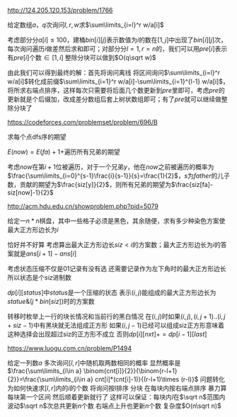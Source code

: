 http://124.205.120.153/problem/1766

给定数组$a$，$q$次询问$l,r,w$求$\sum\limits_{i=l}^r w/a[i]$

考虑部分分$a[i]\leq 100$，建桶$bin[i][j]$表示数值为$i$的数在$[1,j]$中出现了$bin[i][j]$次，每次询问遍历$i$做差然后求和即可；对部分分$l=1,r=n$的，我们可以用$pre[i]$表示有$pre[i]$个数$\in[1,i]$ 整除分块可以做到$O(q\sqrt w)$

由此我们可以得到最终的解：首先将询问离线 将区间询问$\sum\limits_{i=l}^r w/a[i]$转化成前缀$\sum\limits_{i=1}^r w/a[i]-\sum\limits_{i=1}^{l-1} w/a[i]$，将所求右端点排序，这样每次只需要将后面几个数更新到$pre$里即可，考虑$pre$的更新就是个后缀加，改成差分数组后套上树状数组即可；有了$pre$就可以继续做整除分块了



https://codeforces.com/problemset/problem/696/B

求每个点dfs序的期望

$E(now)=E(fa)+1+$遍历所有兄弟的期望

考虑$now$在第$i+1$位被遍历，对于一个兄弟$y$，他在$now$之前被遍历的概率为$\frac{\sum\limits_{i=0}^{s-1}\frac{i}{s-1}}{s}=\frac{1}{2}$，$s$为$father$的儿子数，贡献的期望为$\frac{siz[y]}{2}$，则所有兄弟的期望为$\frac{siz[fa]-siz[now]-1}{2}$



http://acm.hdu.edu.cn/showproblem.php?pid=5079

给定一$n*n$棋盘，其中一些格子必须是黑色，其余随便，求有多少种染色方案使最大正方形边长为$i$

恰好并不好算 考虑算出最大正方形边长$siz<i$的方案数；最大正方形边长为$i$的答案就是$ans[i+1]-ans[i]$

考虑状态压缩不仅是01记录有没有选 还需要记录作为左下角时的最大正方形边长 所以状态是个$siz$进制数

$dp[i][status]$中$status$是一个压缩的状态 表示$(i,j)$能组成的最大正方形边长为$statue\&(j*bin[siz])$时的方案数

转移时枚举上一行的块长情况和当前行的黑白情况 在$(i,j)$时如果$(i,j),(i,j+1)..(i,j+siz-1)$中有黑块就无法组成正方形 如果$(i,j-1)$已经可以组成siz正方形意味着这种选择会出现超过siz的正方形不成立 否则$dp[i][nxt]+=dp[i-1][last]$



https://www.luogu.com.cn/problem/P1494

给定一列数$a$ 多次询问$[l,r]$中随机取两数相同的概率
显然概率是$\frac{\sum\limits_{i\in a} \binom{cnt[i]}{2}}{\binom{r-l+1}{2}}=\frac{\sum\limits_{i\in a} cnt[i]*(cnt[i]-1)}{(r-l+1)\times (r-l)}$ 问题转化为如何快速求$[l,r]$内的$i$的个数
将询问按l排序 分块 在每块内按右端点排序 暴力算每块第一个区间 然后顺着更新就行了 这样可以保证：每块内$l$在$\sqrt n$范围内波动$\sqrt n$次总共更新$n$个数 右端点上升也更新$n$个数 复杂度$O(n\sqrt n)$
